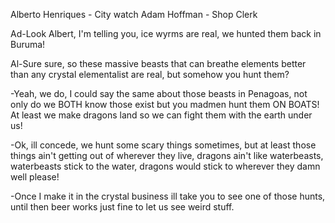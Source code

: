 Alberto Henriques - City watch
Adam Hoffman - Shop Clerk

Ad-Look Albert, I'm telling you, ice wyrms are real, we hunted them back in Buruma!

Al-Sure sure, so these massive beasts that can breathe elements better than any crystal elementalist are real, but somehow you hunt them?

-Yeah, we do, I could say the same about those beasts in Penagoas, not only do we BOTH know those exist but you madmen hunt them ON BOATS! At least we make dragons land so we can fight them with the earth under us!

-Ok, ill concede, we hunt some scary things sometimes, but at least those things ain't getting out of wherever they live, dragons ain't like waterbeasts, waterbeasts stick to the water, dragons would stick to wherever they damn well please!

-Once I make it in the crystal business ill take you to see one of those hunts, until then beer works just fine to let us see weird stuff.